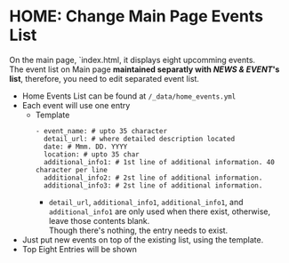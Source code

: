 # HOME: Change Main Page Events List

On the main page, `index.html, it displays eight upcomming events.  
The event list on Main page **maintained separatly with *NEWS & EVENT*'s list**, therefore, you need to edit separated event list.  

- Home Events List can be found at `/_data/home_events.yml`
- Each event will use one entry
  - Template
    ```
    - event_name: # upto 35 character
      detail_url: # where detailed description located
      date: # Mmm. DD. YYYY
      location: # upto 35 char
      additional_info1: # 1st line of additional information. 40 character per line
      additional_info2: # 2st line of additional information.
      additional_info3: # 2st line of additional information.
    ```
    - `detail_url`, `additional_info1`, `additional_info1`, and `additional_info1` are only used when there exist, otherwise, leave those contents blank.  
      Though there's nothing, the entry needs to exist.
- Just put new events on top of the existing list, using the template.
- Top Eight Entries will be shown